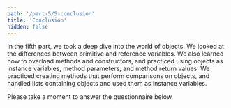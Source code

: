 ```yaml
---
path: '/part-5/5-conclusion'
title: 'Conclusion'
hidden: false
---
```


<!-- TODO: kirjoita uudestaan, teemana olio-ohjelmointi ja tiedon väliset yhteydet -->

<!-- Viidennessä osassa syvennyttiin olioiden maailmaan. Tarkastelimme alkeis- ja viittaustyyppisten muuttujien eroa. Tutustuimme metodien ja konstruktorien kuormittamiseen, harjoittelimme olioiden käyttöä oliomuuttujina sekä metodin parametrina ja paluuarvona. Harjoittelimme olioiden vertailuun käytettävien metodien luomista, ja käsittelimme olioita listalla sekä listoja oliomuuttujana. -->

In the fifth part, we took a deep dive into the world of objects. We looked at the differences between primitive and reference variables. We also learned how to overload methods and constructors, and practiced using objects as instance variables, method parameters, and method return values. We practiced creating methods that perform comparisons on objects, and handled lists containing objects and used them as instance variables.

<!-- TODO: yhteenveto osan relevanteista opeista -->

<!-- Vastaa vielä alla olevaan kyselyyn. -->

Please take a moment to answer the questionnaire below.

<quiz id='ebd9d038-365c-5847-904a-55f6d1c3b622'></quiz>
